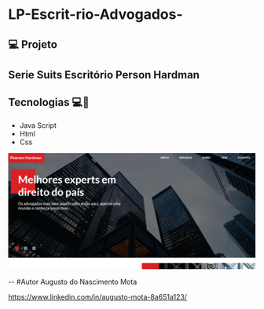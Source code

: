 
# LP-Escrit-rio-Advogados-


## 💻 Projeto
## Serie Suits Escritório Person Hardman




## Tecnologias 💻🚀
* Java Script
* Html
* Css

<p align="center">
  <img alt="capa adv" src="https://github.com/AugustoMota/LP-Escrit-rio-Advogados-/blob/main/git/capa.png">
</p>



--
#Autor
Augusto do Nascimento Mota

https://www.linkedin.com/in/augusto-mota-8a651a123/
